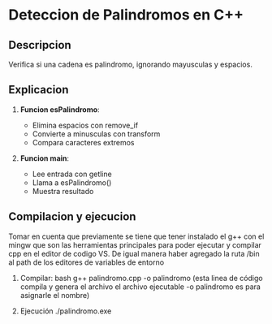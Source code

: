 # Deteccion de Palindromos en C++

## Descripcion
Verifica si una cadena es palindromo, ignorando mayusculas y espacios.

## Explicacion

1. **Funcion esPalindromo**:
   - Elimina espacios con remove_if
   - Convierte a minusculas con transform
   - Compara caracteres extremos

2. **Funcion main**:
   - Lee entrada con getline
   - Llama a esPalindromo()
   - Muestra resultado

## Compilacion y ejecucion
Tomar en cuenta que previamente se tiene que tener instalado el g++ con el mingw que son las herramientas principales para poder ejecutar y compilar cpp en el editor de codigo VS. De igual manera haber agregado la ruta /bin al path de los editores de variables de entorno
1. Compilar:
bash
g++ palindromo.cpp -o palindromo
(esta linea de código compila y genera el archivo el archivo ejecutable -o palindromo es para asignarle el nombre)

2. Ejecución
./palindromo.exe 
